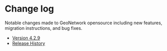 # Change log

Notable changes made to GeoNetwork opensource including new features, migration instructions, and bug fixes.

-   [Version 4.2.9](version-4.2.9.md)
-   [Release History](history/index.md)
